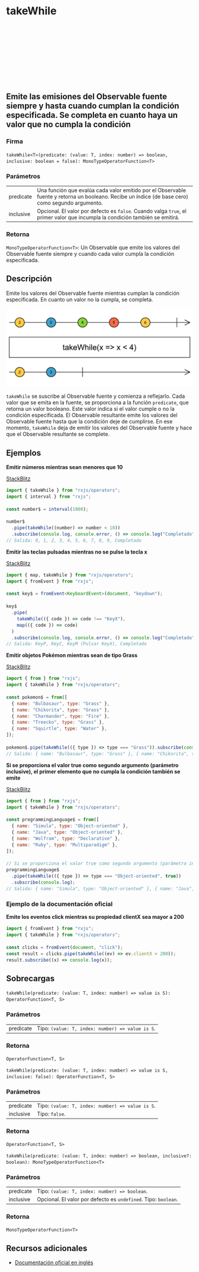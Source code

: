 <div class="page-heading">

# takeWhile

<a target="_blank" href="https://github.com/ReactiveX/rxjs/blob/master/src/internal/operators/takeWhile.ts">
<svg>
  <use xlink:href="/assets/icons/github.svg#github"></use>
</svg>
</a>
</div>

<h2 class="subtitle"> Emite las emisiones del Observable fuente siempre y hasta cuando cumplan la condición especificada. Se completa en cuanto haya un valor que no cumpla la condición
</h2>

### Firma

`takeWhile<T>(predicate: (value: T, index: number) => boolean, inclusive: boolean = false): MonoTypeOperatorFunction<T>`

### Parámetros

<table>
<tr><td>predicate</td><td>Una función que evalúa cada valor emitido por el Observable fuente y retorna un booleano. Recibe un índice (de base cero) como segundo argumento.</td></tr>
<tr><td>inclusive</td><td>Opcional. El valor por defecto es <code>false</code>.
Cuando valga <code>true</code>, el primer valor que incumpla la condición también se emitirá.</td></tr>
</table>

### Retorna

`MonoTypeOperatorFunction<T>`: Un Observable que emite los valores del Observable fuente siempre y cuando cada valor cumpla la condición especificada.

## Descripción

Emite los valores del Observable fuente mientras cumplan la condición especificada. En cuanto un valor no la cumpla, se completa.

<img src="assets/images/marble-diagrams/filtering/takeWhile.png" alt="Diagrama de canicas del operador takeWhile">

`takeWhile` se suscribe al Observable fuente y comienza a reflejarlo. Cada valor que se emita en la fuente, se proporciona a la función `predicate`, que retorna un valor booleano. Este valor indica si el valor cumple o no la condición especificada. El Observable resultante emite los valores del Observable fuente hasta que la condición deje de cumplirse. En ese momento, `takeWhile` deja de emitir los valores del Observable fuente y hace que el Observable resultante se complete.

## Ejemplos

**Emitir números mientras sean menores que 10**

<a target="_blank" href="https://stackblitz.com/edit/rxjs-takewhile-1?file=index.ts">StackBlitz</a>

```javascript
import { takeWhile } from "rxjs/operators";
import { interval } from "rxjs";

const number$ = interval(1000);

number$
  .pipe(takeWhile((number) => number < 10))
  .subscribe(console.log, console.error, () => console.log("Completado"));
// Salida: 0, 1, 2, 3, 4, 5, 6, 7, 8, 9, Completado
```

**Emitir las teclas pulsadas mientras no se pulse la tecla x**

<a target="_blank" href="https://stackblitz.com/edit/rxjs-takewhile-2?file=index.ts">StackBlitz</a>

```typescript
import { map, takeWhile } from "rxjs/operators";
import { fromEvent } from "rxjs";

const key$ = fromEvent<KeyboardEvent>(document, "keydown");

key$
  .pipe(
    takeWhile(({ code }) => code !== "KeyX"),
    map(({ code }) => code)
  )
  .subscribe(console.log, console.error, () => console.log("Completado"));
// Salida: KeyP, KeyC, KeyM (Pulsar KeyX), Completado
```

**Emitir objetos Pokémon mientras sean de tipo Grass**

<a target="_blank" href="https://stackblitz.com/edit/rxjs-takewhile-3?file=index.ts">StackBlitz</a>

```javascript
import { from } from "rxjs";
import { takeWhile } from "rxjs/operators";

const pokemon$ = from([
  { name: "Bulbasaur", type: "Grass" },
  { name: "Chikorita", type: "Grass" },
  { name: "Charmander", type: "Fire" },
  { name: "Treecko", type: "Grass" },
  { name: "Squirtle", type: "Water" },
]);

pokemon$.pipe(takeWhile(({ type }) => type === "Grass")).subscribe(console.log);
// Salida: { name: "Bulbasaur", type: "Grass" }, { name: "Chikorita", type: "Grass" }
```

**Si se proporciona el valor true como segundo argumento (parámetro inclusive), el primer elemento que no cumpla la condición también se emite**

<a target="_blank" href="https://stackblitz.com/edit/rxjs-takewhile-4?file=index.ts">StackBlitz</a>

```javascript
import { from } from "rxjs";
import { takeWhile } from "rxjs/operators";

const programmingLanguage$ = from([
  { name: "Simula", type: "Object-oriented" },
  { name: "Java", type: "Object-oriented" },
  { name: "Wolfram", type: "Declarative" },
  { name: "Ruby", type: "Multiparadigm" },
]);

// Si se proporciona el valor true como segundo argumento (parámetro inclusive), el primer elemento que no cumpla la condición también se emite
programmingLanguage$
  .pipe(takeWhile(({ type }) => type === "Object-oriented", true))
  .subscribe(console.log);
// Salida: { name: "Simula", type: "Object-oriented" }, { name: "Java", type: "Object-oriented" }, { name: "Wolfram", type: "Declarative" }
```

### Ejemplo de la documentación oficial

**Emite los eventos click mientras su propiedad clientX sea mayor a 200**

```javascript
import { fromEvent } from "rxjs";
import { takeWhile } from "rxjs/operators";

const clicks = fromEvent(document, "click");
const result = clicks.pipe(takeWhile((ev) => ev.clientX > 200));
result.subscribe((x) => console.log(x));
```

## Sobrecargas

`takeWhile(predicate: (value: T, index: number) => value is S): OperatorFunction<T, S>`

### Parámetros

<table>
<tr><td>predicate</td><td>Tipo: <code>(value: T, index: number) => value is S</code>.</td></tr>
</table>

### Retorna

`OperatorFunction<T, S>`

`takeWhile(predicate: (value: T, index: number) => value is S, inclusive: false): OperatorFunction<T, S>`

### Parámetros

<table>
<tr><td>predicate</td><td>Tipo: <code>(value: T, index: number) => value is S</code>.</td></tr>
<tr><td>inclusive</td><td>Tipo: <code>false</code>.</td></tr>
</table>

### Retorna

`OperatorFunction<T, S>`

`takeWhile(predicate: (value: T, index: number) => boolean, inclusive?: boolean): MonoTypeOperatorFunction<T>`

### Parámetros

<table>
<tr><td>predicate</td><td>Tipo: <code>(value: T, index: number) => boolean</code>.</td></tr>
<tr><td>inclusive</td><td>Opcional. El valor por defecto es <code>undefined</code>.
Tipo: <code>boolean</code>.</td></tr>
</table>

### Retorna

`MonoTypeOperatorFunction<T>`

## Recursos adicionales

- [Documentación oficial en inglés](https://rxjs-dev.firebaseapp.com/api/operators/takeWhile)
